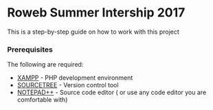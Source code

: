 # Roweb Summer Intership 2017

This is a step-by-step guide on how to work with this project

### Prerequisites

The following are required:

* [XAMPP](https://www.apachefriends.org/xampp-files/5.6.31/xampp-win32-5.6.31-0-VC11-installer.exe) - PHP development environment
* [SOURCETREE](https://www.sourcetreeapp.com/) - Version control tool
* [NOTEPAD++](https://notepad-plus-plus.org/download/v7.4.2.html) - Source code editor ( or use any code editor you are comfortable with)
